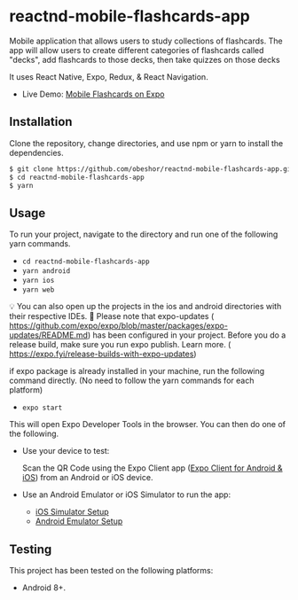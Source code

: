 # reactnd-mobile-flashcards-app

Mobile application that allows users to study collections of flashcards. The app will allow users to create different categories of flashcards called "decks", add flashcards to those decks, then take quizzes on those decks

It uses React Native, Expo, Redux, & React Navigation.

- Live Demo: [Mobile Flashcards on Expo](https://expo.io/@obeshor/mobile-flashcards-app)

## Installation

Clone the repository, change directories, and use npm or yarn to install the dependencies.

```bash
$ git clone https://github.com/obeshor/reactnd-mobile-flashcards-app.git
$ cd reactnd-mobile-flashcards-app
$ yarn
```

## Usage

To run your project, navigate to the directory and run one of the following yarn commands.

- `cd reactnd-mobile-flashcards-app`
- `yarn android`
- `yarn ios`
- `yarn web`

💡 You can also open up the projects in the ios and android directories with their respective IDEs.
🚀 Please note that expo-updates (​https://github.com/expo/expo/blob/master/packages/expo-updates/README.md​) has been configured in your project. Before you do a release build, make sure you run expo publish. Learn more. (​https://expo.fyi/release-builds-with-expo-updates​)

if expo package is already installed in your machine, run the following command directly. (No need to follow the yarn commands for each platform)

- `expo start`

This will open Expo Developer Tools in the browser. You can then do one of the following.

- Use your device to test:

  Scan the QR Code using the Expo Client app ([Expo Client for Android & iOS](https://expo.io/tools#client)) from an Android or iOS device.

- Use an Android Emulator or iOS Simulator to run the app:
  - [iOS Simulator Setup](https://docs.expo.io/versions/v33.0.0/introduction/installation/#ios-simulator)
  - [Android Emulator Setup](https://docs.expo.io/versions/v33.0.0/introduction/installation/#android-emulator)

## Testing

This project has been tested on the following platforms:

- Android 8+.
